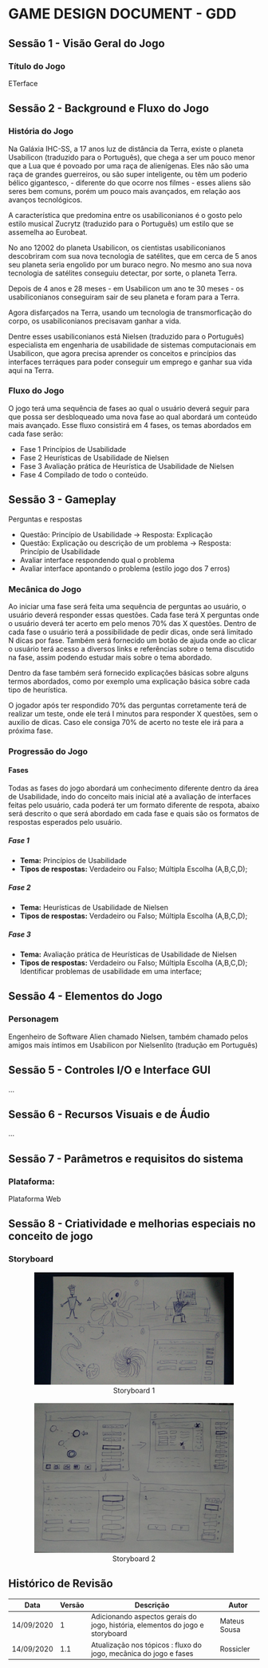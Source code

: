 # GAME DESIGN DOCUMENT - GDD

## Sessão 1 - Visão Geral do Jogo

### Título do Jogo
ETerface


## Sessão 2 - Background e Fluxo do Jogo

### História do Jogo
Na Galáxia IHC-SS, a 17 anos luz de distância da Terra, existe o planeta Usabilicon (traduzido para o Português), que chega a ser um pouco menor que a Lua que é povoado por uma raça de alienígenas. Eles não são uma raça de grandes guerreiros, ou são super inteligente, ou têm um poderio bélico gigantesco, - diferente do que ocorre nos filmes - esses aliens são seres bem comuns, porém um pouco mais avançados, em relação aos avanços tecnológicos.

A característica que predomina entre os usabiliconianos é o gosto pelo estilo musical Zucrytz (traduzido para o Português) um estilo que se assemelha ao Eurobeat. 

No ano 12002 do planeta Usabilicon, os cientistas usabiliconianos  descobriram com sua nova tecnologia de satélites, que em cerca de 5 anos seu planeta seria engolido por um buraco negro. No mesmo ano sua nova tecnologia de satélites conseguiu detectar, por sorte, o planeta Terra.

Depois de 4 anos e 28 meses - em Usabilicon um ano te 30 meses - os usabiliconianos  conseguiram sair de seu planeta e foram para a Terra.

Agora disfarçados na Terra, usando um tecnologia de transmorficação do corpo, os usabiliconianos  precisavam ganhar a vida.

Dentre esses usabiliconianos está Nielsen (traduzido para o Português) especialista em engenharia de usabilidade de sistemas computacionais em Usabilicon, que agora precisa aprender os conceitos e princípios das interfaces terráques para poder conseguir um emprego e ganhar sua vida aqui na Terra.

### Fluxo do Jogo 
O jogo terá uma sequência de fases ao qual o usuário deverá seguir para que possa ser desbloqueado uma nova fase ao qual abordará um conteúdo mais avançado. Esse fluxo consistirá em 4 fases, os temas abordados em cada fase serão:
- Fase 1 Princípios de Usabilidade
- Fase 2 Heurísticas de Usabilidade de Nielsen
- Fase 3 Avaliação prática de Heurística de Usabilidade de Nielsen
- Fase 4 Compilado de todo o conteúdo.


## Sessão 3 - Gameplay

Perguntas e respostas
- Questão: Princípio de Usabilidade -> Resposta: Explicação
- Questão: Explicação ou descrição de um problema -> Resposta: Princípio de Usabilidade
- Avaliar interface respondendo qual o problema
- Avaliar interface apontando o problema (estilo jogo dos 7 erros)

### Mecânica do Jogo
Ao iniciar uma fase será feita uma sequência de perguntas ao usuário, o usuário deverá responder essas questões. Cada fase terá X perguntas onde o usuário deverá ter acerto em pelo menos 70% das X questões. Dentro de cada fase o usuário terá a possibilidade de pedir dicas, onde será limitado N dicas por fase. Também será fornecido um botão de ajuda onde ao clicar o usuário terá acesso a diversos links e referências sobre o tema discutido na fase, assim podendo estudar mais sobre o tema abordado.

Dentro da fase também será fornecido explicações básicas sobre alguns termos abordados, como por exemplo uma explicação básica sobre cada tipo de heurística.

O jogador após ter respondido 70% das perguntas corretamente terá de realizar um teste, onde ele terá I minutos para responder X questões, sem o auxilio de dicas. Caso ele consiga 70% de acerto no teste ele irá para a próxima fase.


### Progressão do Jogo
#### Fases
Todas as fases do jogo abordará um conhecimento diferente dentro da área de Usabilidade, indo do conceito mais inicial até a avaliação de interfaces feitas pelo usuário, cada poderá ter um formato diferente de respota, abaixo será descrito o que será abordado em cada fase e quais são os formatos de respostas esperados pelo usuário.
##### Fase 1
- **Tema:** Princípios de Usabilidade
- **Tipos de respostas:** Verdadeiro ou Falso; Múltipla Escolha (A,B,C,D);
##### Fase 2
- **Tema:** Heurísticas de Usabilidade de Nielsen
- **Tipos de respostas:** Verdadeiro ou Falso; Múltipla Escolha (A,B,C,D);
##### Fase 3
- **Tema:** Avaliação prática de Heurísticas de Usabilidade de Nielsen
- **Tipos de respostas:** Verdadeiro ou Falso; Múltipla Escolha (A,B,C,D); Identificar problemas de usabilidade em uma interface;


## Sessão 4 - Elementos do Jogo

### Personagem 
Engenheiro de Software Alien chamado Nielsen, também chamado pelos amigos mais íntimos em Usabilicon por Nielsenlito (tradução em Português)


## Sessão 5 - Controles I/O e Interface GUI
...


## Sessão 6 - Recursos Visuais e de Áudio
...


## Sessão 7 - Parâmetros e requisitos do sistema

### Plataforma:
Plataforma Web


## Sessão 8 - Criatividade e melhorias especiais no conceito de jogo

### Storyboard 

<center>
    <img src="img/storyboard1.jpeg" width="400" height="auto"></br>
    Storyboard 1 </br></br>
    <img src="img/storyboard2.jpeg" width="400" height="auto"></br>
    Storyboard 2
</center>


## Histórico de Revisão

| Data | Versão| Descrição | Autor |
|----|----|----|----|
| 14/09/2020 | 1 | Adicionando aspectos gerais do jogo, história, elementos do jogo e storyboard | Mateus Sousa |
| 14/09/2020 | 1.1 | Atualização nos tópicos : fluxo do jogo, mecânica do jogo e fases | Rossicler |
